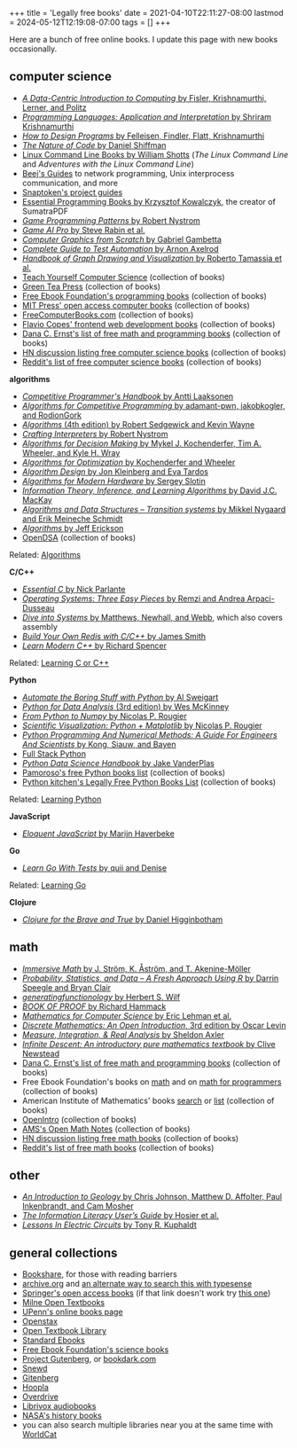 +++
title = 'Legally free books'
date = 2021-04-10T22:11:27-08:00
lastmod = 2024-05-12T12:19:08-07:00
tags = []
+++

Here are a bunch of free online books. I update this page with new books occasionally.

## computer science

* [_A Data-Centric Introduction to Computing_ by Fisler, Krishnamurthi, Lerner, and Politz](https://dcic-world.org/)
* [_Programming Languages: Application and Interpretation_ by Shriram Krishnamurthi](https://news.ycombinator.com/item?id=31214018)
* [_How to Design Programs_ by Felleisen, Findler, Flatt, Krishnamurthi](https://htdp.org/2022-2-9/Book/index.html)
* [_The Nature of Code_ by Daniel Shiffman](https://natureofcode.com/)
* [Linux Command Line Books by William Shotts](https://www.linuxcommand.org/tlcl.php) (_The Linux Command Line_ and _Adventures with the Linux Command Line_)
* [Beej's Guides](https://beej.us/guide/) to network programming, Unix interprocess communication, and more
* [Snaptoken's project guides](https://viewsourcecode.org/snaptoken/)
* [Essential Programming Books by Krzysztof Kowalczyk](https://www.programming-books.io/), the creator of SumatraPDF
* [_Game Programming Patterns_ by Robert Nystrom](https://gameprogrammingpatterns.com/)
* [_Game AI Pro_ by Steve Rabin et al.](http://www.gameaipro.com/)
* [_Computer Graphics from Scratch_ by Gabriel Gambetta](https://gabrielgambetta.com/computer-graphics-from-scratch/)
* [_Complete Guide to Test Automation_ by Arnon Axelrod](https://link.springer.com/book/10.1007/978-1-4842-3832-5)
* [_Handbook of Graph Drawing and Visualization_ by Roberto Tamassia et al.](https://cs.brown.edu/people/rtamassi/gdhandbook/)
* [Teach Yourself Computer Science](https://teachyourselfcs.com/) (collection of books)
* [Green Tea Press](https://greenteapress.com/wp/) (collection of books)
* [Free Ebook Foundation's programming books](https://github.com/EbookFoundation/free-programming-books/) (collection of books)
* [MIT Press' open access computer books](https://mitpress.mit.edu/search-result-list/?category=COM&collection=open-access-titles) (collection of books)
* [FreeComputerBooks.com](https://freecomputerbooks.com/) (collection of books)
* [Flavio Copes' frontend web development books](https://flaviocopes.com/page/ebooks-links/) (collection of books)
* [Dana C. Ernst's list of free math and programming books](https://danaernst.com/resources/free-and-open-source-textbooks/) (collection of books)
* [HN discussion listing free computer science books](https://news.ycombinator.com/item?id=25572852) (collection of books)
* [Reddit's list of free computer science books](https://www.reddit.com/r/csbooks/) (collection of books)

**algorithms**

* [_Competitive Programmer's Handbook_ by Antti Laaksonen](https://usaco.guide/CPH.pdf)
* [_Algorithms for Competitive Programming_ by adamant-pwn, jakobkogler, and RodionGork](https://cp-algorithms.com/)
* [_Algorithms_ (4th edition) by Robert Sedgewick and Kevin Wayne](https://algs4.cs.princeton.edu/home/)
* [_Crafting Interpreters_ by Robert Nystrom](https://news.ycombinator.com/item?id=31200391)
* [_Algorithms for Decision Making_ by Mykel J. Kochenderfer, Tim A. Wheeler, and Kyle H. Wray](https://algorithmsbook.com/)
* [_Algorithms for Optimization_ by Kochenderfer and Wheeler](https://algorithmsbook.com/optimization/)
* [_Algorithm Design_ by Jon Kleinberg and Eva Tardos](https://archive.org/details/AlgorithmDesign1stEditionByJonKleinbergAndEvaTardos2005PDF/mode/2up)
* [_Algorithms for Modern Hardware_ by Sergey Slotin](https://en.algorithmica.org/hpc/)
* [_Information Theory, Inference, and Learning Algorithms_ by David J.C. MacKay](https://www.inference.org.uk/mackay/itila/book.html)
* [_Algorithms and Data Structures – Transition systems_ by Mikkel Nygaard and Erik Meineche Schmidt](https://news.ycombinator.com/item?id=31037988)
* [_Algorithms_ by Jeff Erickson](https://jeffe.cs.illinois.edu/teaching/algorithms/?)
* [OpenDSA](https://opendsa-server.cs.vt.edu/home/books) (collection of books)

Related: [Algorithms](https://til.chriswheeler.dev/algorithms/)

**C/C++**

* [_Essential C_ by Nick Parlante](http://cslibrary.stanford.edu/101/EssentialC.pdf)
* [_Operating Systems: Three Easy Pieces_ by Remzi and Andrea Arpaci-Dusseau](https://pages.cs.wisc.edu/~remzi/OSTEP/)
* [_Dive into Systems_ by Matthews, Newhall, and Webb](https://diveintosystems.org/), which also covers assembly
* [_Build Your Own Redis with C/C++_ by James Smith](https://build-your-own.org/)
* [_Learn Modern C++_ by Richard Spencer](https://learnmoderncpp.com/)

Related: [Learning C or C++](https://til.chriswheeler.dev/intro-to-c-or-cpp/)

**Python**

* [_Automate the Boring Stuff with Python_ by Al Sweigart](automatetheboringstuff.com/)
* [_Python for Data Analysis_ (3rd edition) by Wes McKinney](https://wesmckinney.com/book/)
* [_From Python to Numpy_ by Nicolas P. Rougier](https://www.labri.fr/perso/nrougier/from-python-to-numpy/)
* [_Scientific Visualization: Python + Matplotlib_ by Nicolas P. Rougier](https://github.com/rougier/scientific-visualization-book)
* [_Python Programming And Numerical Methods: A Guide For Engineers And Scientists_ by Kong, Siauw, and Bayen](https://news.ycombinator.com/item?id=26164879)
* [Full Stack Python](https://www.fullstackpython.com/)
* [_Python Data Science Handbook_ by Jake VanderPlas](https://github.com/jakevdp/PythonDataScienceHandbook)
* [Pamoroso's free Python books list](https://github.com/pamoroso/free-python-books) (collection of books)
* [Python kitchen's Legally Free Python Books List](https://www.pythonkitchen.com/legally-free-python-books-list/) (collection of books)

Related: [Learning Python](https://til.chriswheeler.dev/intro-to-python/)

**JavaScript**

* [_Eloquent JavaScript_ by Marijn Haverbeke](https://eloquentjavascript.net/)

**Go**

* [_Learn Go With Tests_ by quii and Denise](https://quii.gitbook.io/learn-go-with-tests)

Related: [Learning Go](https://til.chriswheeler.dev/intro-to-go/)

**Clojure**

* [_Clojure for the Brave and True_ by Daniel Higginbotham](https://www.braveclojure.com/clojure-for-the-brave-and-true/)

## math

* [_Immersive Math_ by J. Ström, K. Åström, and T. Akenine-Möller](https://immersivemath.com/ila/index.html)
* [_Probability, Statistics, and Data – A Fresh Approach Using R_ by Darrin Speegle and Bryan Clair](https://mathstat.slu.edu/~speegle/_book/preface.html)
* [_generatingfunctionology_ by Herbert S. Wilf](https://www.math.upenn.edu/~wilf/DownldGF.html)
* [_BOOK OF PROOF_ by Richard Hammack](https://www.people.vcu.edu/~rhammack/BookOfProof/)
* [_Mathematics for Computer Science_ by Eric Lehman et al.](https://courses.csail.mit.edu/6.042/spring17/mcs.pdf)
* [_Discrete Mathematics: An Open Introduction_, 3rd edition by Oscar Levin](https://discrete.openmathbooks.org/dmoi3.html)
* [_Measure, Integration, & Real Analysis_ by Sheldon Axler](https://measure.axler.net/MIRA.pdf)
* [_Infinite Descent: An introductory pure mathematics textbook_ by Clive Newstead](https://infinitedescent.xyz/)
* [Dana C. Ernst's list of free math and programming books](https://danaernst.com/resources/free-and-open-source-textbooks/) (collection of books)
* Free Ebook Foundation's books on [math](https://github.com/EbookFoundation/free-science-books/blob/master/free-science-books.md#qa-mathematics) and on [math for programmers](https://github.com/EbookFoundation/free-programming-books/blob/master/books/free-programming-books.md#mathematics) (collection of books)
* American Institute of Mathematics' books [search](https://aimath.org/cgi-bin/library.cgi?database=books) or [list](https://aimath.org/textbooks/approved-textbooks/) (collection of books)
* [OpenIntro](https://www.openintro.org/) (collection of books)
* [AMS's Open Math Notes](https://www.ams.org/open-math-notes) (collection of books)
* [HN discussion listing free math books](https://news.ycombinator.com/item?id=25831428) (collection of books)
* [Reddit's list of free math books](https://www.reddit.com/r/mathbooks/) (collection of books)

## other

* [_An Introduction to Geology_ by Chris Johnson, Matthew D. Affolter, Paul Inkenbrandt, and Cam Mosher](https://opengeology.org/textbook/)
* [_The Information Literacy User’s Guide_ by Hosier et al.](https://milneopentextbooks.org/the-information-literacy-users-guide-an-open-online-textbook/)
* [_Lessons In Electric Circuits_ by Tony R. Kuphaldt](https://www.ibiblio.org/kuphaldt/electricCircuits/)

## general collections

* [Bookshare](https://www.bookshare.org/cms/bookshare-me), for those with reading barriers
* [archive.org](https://archive.org/) and [an alternate way to search this with typesense](https://books-search.typesense.org/)
* [Springer's open access books](https://www.springer.com/gp) (if that link doesn't work try [this one](https://link.springer.com/))
* [Milne Open Textbooks](https://milneopentextbooks.org/)
* [UPenn's online books page](https://onlinebooks.library.upenn.edu/)
* [Openstax](https://openstax.org/)
* [Open Textbook Library](https://open.umn.edu/opentextbooks/)
* [Standard Ebooks](https://standardebooks.org/ebooks)
* [Free Ebook Foundation's science books](https://github.com/EbookFoundation/free-science-books)
* [Project Gutenberg](https://www.gutenberg.org/wiki/Main_Page), or [bookdark.com](https://bookdark.com/)
* [Snewd](https://snewd.com/)
* [Gitenberg](https://www.gitenberg.org/)
* [Hoopla](https://www.hoopladigital.com/)
* [Overdrive](https://www.overdrive.com/)
* [Librivox audiobooks](https://librivox.org/)
* [NASA's history books](https://history.nasa.gov/books_sort_SP.html)
* you can also search multiple libraries near you at the same time with [WorldCat](https://www.worldcat.org/)
